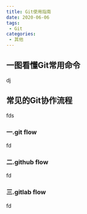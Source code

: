```yaml
---
title: Git使用指南
date: 2020-06-06
tags:
 - Git
categories: 
 - 其他
---
```


## 一图看懂Git常用命令
dj

## 常见的Git协作流程
fds
### 一.git flow
fd
### 二.github flow
fd
### 三.gitlab flow
fd